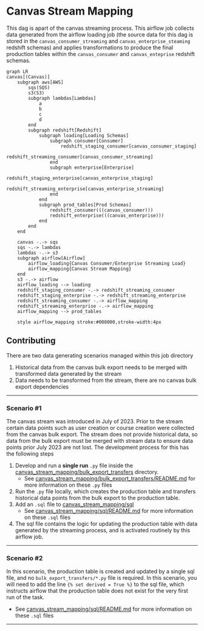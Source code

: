 # Canvas Stream Mapping

This dag is apart of the canvas streaming process. This airflow job collects data generated from the airflow loading job (the source data for this dag is stored in the `canvas_consumer_streaming` and `canvas_enterprise_steaming` redshift schemas) and applies transformations to produce the final production tables within the `canvas_consumer` and `canvas_enteprise` redshift schemas.

```mermaid
graph LR
canvas[(Canvas)]
    subgraph aws[AWS]
        sqs(SQS)
        s3(S3)
        subgraph lambdas[Lambdas]
            a
            b
            c
            d
        end
        subgraph redshift[Redshift]
            subgraph loading[Loading Schemas]
                subgraph consumer[Consumer]
                    redshift_staging_consumer[canvas_consumer_staging]
                    redshift_streaming_consumer[canvas_consumer_streaming]
                end
                subgraph enterprise[Enterprise]
                    redshift_staging_enterprise[canvas_enterprise_staging]
                    redshift_streaming_enterprise[canvas_enterprise_streaming]
                end
            end
            subgraph prod_tables[Prod Schemas]
                redshift_consumer(((canvas_consumer)))
                redshift_enterprise(((canvas_enterprise)))
            end
        end
    end

    canvas -.-> sqs
    sqs -.-> lambdas
    lambdas -.-> s3
    subgraph airflow[Airflow]
        airflow_loading{Canvas Consumer/Enterprise Streaming Load}
        airflow_mapping{Canvas Stream Mapping}
    end
    s3 -.-> airflow
    airflow_loading --> loading
    redshift_staging_consumer -.-> redshift_streaming_consumer
    redshift_staging_enterprise -.-> redshift_streaming_enterprise
    redshift_streaming_consumer -.-> airflow_mapping
    redshift_streaming_enterprise -.-> airflow_mapping
    airflow_mapping --> prod_tables

    style airflow_mapping stroke:#008000,stroke-width:4px
```

## Contributing
There are two data generating scenarios managed within this job directory
1. Historical data from the canvas bulk export needs to be merged with transformed data generated by the stream
2. Data needs to be transformed from the stream, there are no canvas bulk export dependencies

-----

### Scenario #1
The canvas stream was introduced in July of 2023. Prior to the stream certain data points such as user creation or course creation were collected from the canvas bulk export. The stream does not provide historical data, so data from the bulk export must be merged with stream data to ensure data points prior July 2023 are not lost. The development process for this has the following steps
1. Develop and run a **single run** `.py` file inside the [canvas_stream_mapping/bulk_export_transfers](./bulk_export_transfers/) directory. 
    - See [canvas_stream_mapping/bulk_export_transfers/README.md](./bulk_export_transfers/README.md) for more information on these `.py` files
2. Run the `.py` file locally, which creates the production table and transfers historical data points from the bulk export to the production table.
3. Add an `.sql` file to [canvas_stream_mapping/sql](./sql/)
    - See [canvas_stream_mapping/sql/README.md](./sql/README.md) for more information on these `.sql` files
4. The sql file contains the logic for updating the production table with data generated by the streaming process, and is activated routinely by this airflow job.

----

### Scenario #2
In this scenario, the production table is created and updated by a single sql file, and no `bulk_export_transfers/*.py` file is required. In this scenario, you will need to add the line `{% set derived = True %}` to the sql file, which instructs airflow that the production table does not exist for the very first run of the task. 
- See [canvas_stream_mapping/sql/README.md](./sql/README.md) for more information on these `.sql` files

----